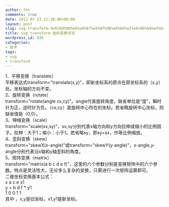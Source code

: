 ```yaml
---
author: ths
comments: true
date: 2012-07-23 11:38:00+00:00
layout: post
slug: svg-transform-%e5%9d%90%e6%a0%87%e5%8f%98%e6%8d%a2%e6%96%b9%e5%bc%8f
title: svg transform 坐标变换方式
wordpress_id: 826
categories:
- 技术
tags:
- svg
- transform
---
```


1、平移变换（translate）  
平移表达式transform="translate(x,y)"，即新坐标系的原点在原坐标系的（x,y）处。坐标轴的方向不变。  
2、旋转变换（rotate）  
transform="rotate(angle cx,cy)"。angle代表旋转角度，缺省单位是“度”，瞬时针为正，逆时针为负。（cx,cy）是旋转中心所在的坐标。若省略旋转中心坐标，则缺省值是（0,0）。  
3、伸缩变换（scale）  
transform="scale(sx,sy)"，sx,sy分别代表x轴方向和y方向拉伸或缩小的比例因子。拉伸：大于1；缩小：小于1。若省略sy，即sy=sx，作等比例缩放。  
4、歪斜变换（skew）  
transform="skewX(x-angle)"或transform="skewY(y-angle)"，x-angle,y-angle分别代表沿x轴和y轴歪斜的角度。  
5、矩阵变换（matrix）  
transform="matrix(a b c d e f)"，这里的六个参数分别是变换矩阵中的六个参数。特点是灵活性大，无论多么复杂的变换，只需进行一次矩阵运算即可。  
二维坐标变换基本公式：  
x a c e x1  
y = b d f * y1  
1 0 0 1 1  
其中 ，x,y是旧坐标，x1,y1是新坐标。



